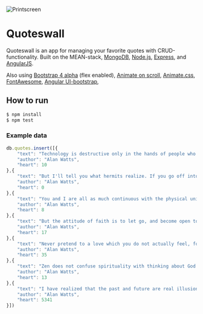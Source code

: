 ![Printscreen](https://anonmgur.com/up/e93f718f33f5126f9d0f0fe507ac9880.png)

# Quoteswall
Quoteswall is an app for managing your favorite quotes with CRUD-functionality.
Built on the MEAN-stack, [MongoDB](https://www.mongodb.org/), [Node.js](http://www.nodejs.org/), [Express](http://expressjs.com/), and [AngularJS](https://angularjs.org/).

Also using [Bootstrap 4 alpha](https://v4-alpha.getbootstrap.com/) (flex enabled), [Animate on scroll](https://github.com/michalsnik/aos), [Animate.css](https://github.com/daneden/animate.css), [FontAwesome](https://github.com/FortAwesome/Font-Awesome), [Angular UI-bootstrap](http://angular-ui.github.io/bootstrap/),  

## How to run
```bash
$ npm install
$ npm test
```
### Example data
```javascript
db.quotes.insert([{
    "text": "Technology is destructive only in the hands of people who do not realize that they are one and the same process as the universe.",
    "author": "Alan Watts",
    "heart": 10
},{
    "text": "But I'll tell you what hermits realize. If you go off into a far, far forest and get very quiet, you'll come to understand that you're connected with everything.",
    "author": "Alan Watts",
    "heart": 0
},{
    "text": "You and I are all as much continuous with the physical universe as a wave is continuous with the ocean.",
    "author": "Alan Watts",
    "heart": 8
},{
    "text": "But the attitude of faith is to let go, and become open to truth, whatever it might turn out to be.",
    "author": "Alan Watts",
    "heart": 17
},{
    "text": "Never pretend to a love which you do not actually feel, for love is not ours to command.",
    "author": "Alan Watts",
    "heart": 35
},{
    "text": "Zen does not confuse spirituality with thinking about God while one is peeling potatoes. Zen spirituality is just to peel the potatoes.",
    "author": "Alan Watts",
    "heart": 13
},{
    "text": "I have realized that the past and future are real illusions, that they exist in the present, which is what there is and all there is.",
    "author": "Alan Watts",
    "heart": 5341
}])
```
